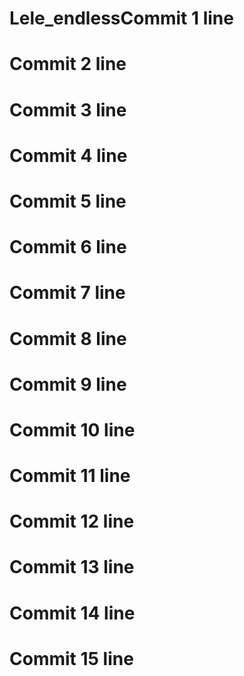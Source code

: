# Lele_endlessCommit 1 line
# Commit 2 line
# Commit 3 line
# Commit 4 line
# Commit 5 line
# Commit 6 line
# Commit 7 line
# Commit 8 line
# Commit 9 line
# Commit 10 line
# Commit 11 line
# Commit 12 line
# Commit 13 line
# Commit 14 line
# Commit 15 line
